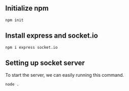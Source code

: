 ## Initialize npm
<code>npm init</code>

## Install express and socket.io
<code>npm i express socket.io</code>

## Setting up socket server

To start the server, we can easily running this command.

<code>node .</code>
